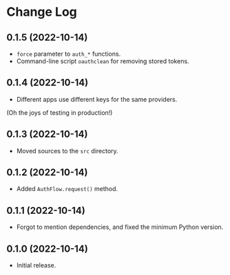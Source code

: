 # Change Log

## 0.1.5 (2022-10-14)

* `force` parameter to `auth_*` functions.
* Command-line script `oauthclean` for removing stored tokens.

## 0.1.4 (2022-10-14)

* Different apps use different keys for the same providers.

(Oh the joys of testing in production!)

## 0.1.3 (2022-10-14)

* Moved sources to the `src` directory.

## 0.1.2 (2022-10-14)

* Added `AuthFlow.request()` method.

## 0.1.1 (2022-10-14)

* Forgot to mention dependencies, and fixed the minimum Python version.

## 0.1.0 (2022-10-14)

* Initial release.
